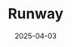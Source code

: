 ---  
layout: startup_page  
title: "Runway"  
id: "runwayml.com"  
permalink: "/runwayrunwayml.com04032025/"  
website: "https://runwayml.com"  
funding_round: "Series D"  
funding_amount: "$308M"  
investors: "General Atlantic, Fidelity Management & Research Company, Baillie Gifford, Nvidia, SoftBank"  
about: "Runway develops generative AI models for media production, focusing on video and image generation. Its tools empower creators with AI-powered capabilities for film, animation, and other media projects, aiming to create a new media ecosystem built on AI-driven world simulation."  
markets: "AI, Video Generation, Image Generation, Film Production, Animation"  
hq: "New York, New York, United States"  
founded_year: "2018"  
linkedin: "https://www.linkedin.com/company/runwayml"  
twitter: "https://twitter.com/runwayml"  
instagram: ""  
facebook: "https://www.facebook.com/runwayml"  
crunchbase: "https://www.crunchbase.com/organization/runwayml"  
pitchbook: "https://pitchbook.com/profiles/company/268803-28"  

date_display: "03-Apr-2025"  
date: "2025-04-03"

# SEO Optimization  
meta_title: "Runway - Series D Funding ($308M)"  
meta_description: "Runway, Runway develops generative AI models for media production, focusing on video and image generation. Its tools empower creators with AI-powered capabili..."  
meta_keywords: "Runway, AI, Video Generation, Image Generation, Film Production, Animation, Series D funding"  
canonical_url: "https://startup.projectstartups.com/runwayrunwayml.com04032025/"  
---